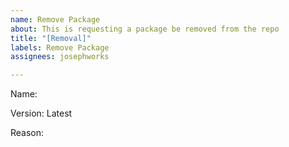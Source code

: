 ```yaml
---
name: Remove Package
about: This is requesting a package be removed from the repo
title: "[Removal]"
labels: Remove Package
assignees: josephworks

---
```


Name: 

Version: Latest

Reason:
